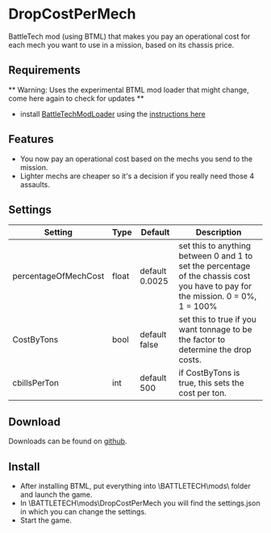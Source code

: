 # DropCostPerMech
BattleTech mod (using BTML) that makes you pay an operational cost for each mech you want to use in a mission, based on its chassis price.

## Requirements
** Warning: Uses the experimental BTML mod loader that might change, come here again to check for updates **

* install [BattleTechModLoader](https://github.com/Mpstark/BattleTechModLoader/releases) using the [instructions here](https://github.com/Mpstark/BattleTechModLoader)

## Features
- You now pay an operational cost based on the mechs you send to the mission.
- Lighter mechs are cheaper so it's a decision if you really need those 4 assaults. 

## Settings
Setting | Type | Default | Description
--- | --- | --- | ---
percentageOfMechCost | float | default 0.0025 | set this to anything between 0 and 1 to set the percentage of the chassis cost you have to pay for the mission. 0 = 0%, 1 = 100%
CostByTons | bool | default false | set this to true if you want tonnage to be the factor to determine the drop costs.
cbillsPerTon | int | default 500 | if CostByTons is true, this sets the cost per ton.

## Download
Downloads can be found on [github](https://github.com/Morphyum/DropCostPerMech/releases).

## Install
- After installing BTML, put everything into \BATTLETECH\mods\ folder and launch the game.
- In \BATTLETECH\mods\DropCostPerMech you will find the settings.json in which you can change the settings.
- Start the game.

